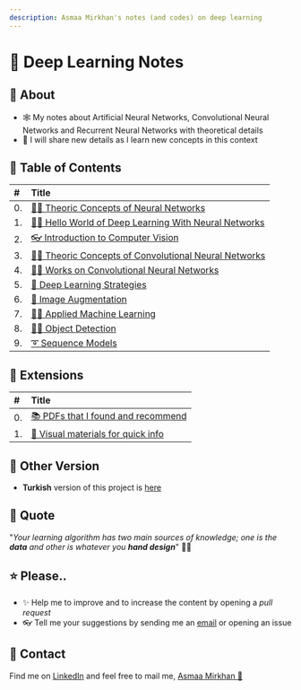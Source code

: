```yaml
---
description: Asmaa Mirkhan's notes (and codes) on deep learning
---
```


# 💫 Deep Learning Notes

## 🎤 About

* 🕸 My notes about Artificial Neural Networks, Convolutional Neural Networks and Recurrent Neural Networks with theoretical details
* 🦋 I will share new details as I learn new concepts in this context 

## 📑 Table of Contents

| \# | Title |
| :--- | :--- |
| 0. | [👩‍🏫 Theoric Concepts of Neural Networks](0-nnconcepts/) |
| 1. | [🙋‍♀️ Hello World of Deep Learning With Neural Networks](1-helloworld/) |
| 2. | [👓 Introduction to Computer Vision](2-intro2computervision/) |
| 3. | [👩‍🏫 Theoric Concepts of Convolutional Neural Networks](3-cnnconcepts/) |
| 4. | [👩‍🔧 Works on Convolutional Neural Networks](4-cnnworks/) |
| 5. | [🚙 Deep Learning Strategies](5-dlstrategies/) |
| 6. | [🤡 Image Augmentation](6-imageaugmentation/) |
| 7. | [👷‍♀️ Applied Machine Learning](7-appliedml/) |
| 8. | [🕵️‍♀️ Object Detection](8-objectdetection/) |
| 9. | [➰ Sequence Models](9-sequencemodels/) |

## 💉 Extensions

| \# | Title |
| :--- | :--- |
| 0. | [📚 PDFs that I found and recommend](z-usefulpdfs.md) |
| 1. | [👀 Visual materials for quick info](z-quickvisualinfo.md) |

## 🚀 Other Version

* **Turkish** version of this project is [here](https://dltr.asmaamir.com/)

## 🙌 Quote

"_Your learning algorithm has two main sources of knowledge; one is the **data** and other is whatever you **hand design**_" 🤔🚀

## ⭐ Please..

* ✨ Help me to improve and to increase the content by opening a _pull request_
* 👓 Tell me your suggestions by sending me an [email](mailto:asmaamirkhan.am@gmail.com) or opening an issue

## 🤝 Contact

Find me on [LinkedIn](https://www.linkedin.com/in/asmaamirkhan/) and feel free to mail me, [Asmaa Mirkhan 🦋](mailto:asmaamirkhan.am@gmail.com)

